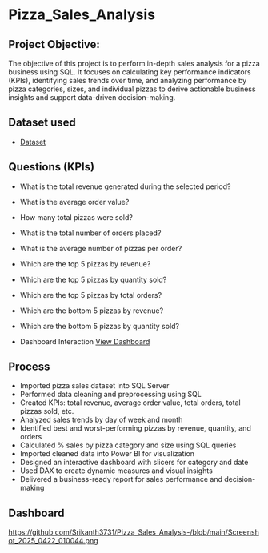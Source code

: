 # Pizza_Sales_Analysis
## Project Objective:
The objective of this project is to perform in-depth sales analysis for a pizza business using SQL. It focuses on calculating key performance indicators (KPIs), identifying sales trends over time, and analyzing performance by pizza categories, sizes, and individual pizzas to derive actionable business insights and support data-driven decision-making.

## Dataset used
- <a href="https://github.com/Srikanth3731/Pizza_Sales_Analysis-/blob/main/pizza_sales_excel_file.xlsx">Dataset<a/>

## Questions (KPIs)
- What is the total revenue generated during the selected period?
- What is the average order value?
- How many total pizzas were sold?
- What is the total number of orders placed?
- What is the average number of pizzas per order?
- Which are the top 5 pizzas by revenue?
- Which are the top 5 pizzas by quantity sold?
- Which are the top 5 pizzas by total orders?
- Which are the bottom 5 pizzas by revenue?
- Which are the bottom 5 pizzas by quantity sold?

- Dashboard Interaction <a href="https://github.com/Srikanth3731/Pizza_Sales_Analysis-/blob/main/Screenshot_2025_0422_010044.png">View Dashboard<a/>

## Process 
- Imported pizza sales dataset into SQL Server
- Performed data cleaning and preprocessing using SQL
- Created KPIs: total revenue, average order value, total orders, total pizzas sold, etc.
- Analyzed sales trends by day of week and month
- Identified best and worst-performing pizzas by revenue, quantity, and orders
- Calculated % sales by pizza category and size using SQL queries
- Imported cleaned data into Power BI for visualization
- Designed an interactive dashboard with slicers for category and date
- Used DAX to create dynamic measures and visual insights
- Delivered a business-ready report for sales performance and decision-making

## Dashboard
https://github.com/Srikanth3731/Pizza_Sales_Analysis-/blob/main/Screenshot_2025_0422_010044.png
  
